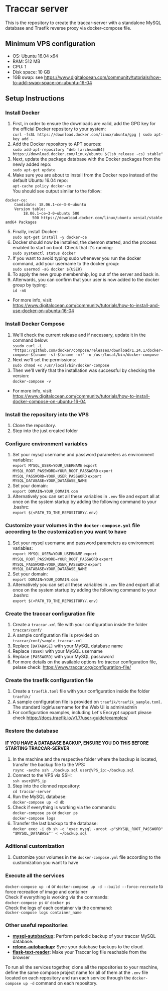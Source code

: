 # Traccar server
This is the repository to create the traccar-server with a standalone MySQL database and Traefik reverse proxy via docker-compose file.
## Minimum VPS configuration
- OS: Ubuntu 16.04 x64
- RAM: 512 MB
- CPU: 1
- Disk space: 10 GB
- 1GB swap: see https://www.digitalocean.com/community/tutorials/how-to-add-swap-space-on-ubuntu-16-04
## Setup Instructions
### Install Docker
1. First, in order to ensure the downloads are valid, add the GPG key for the official Docker repository to your system:  
`curl -fsSL https://download.docker.com/linux/ubuntu/gpg | sudo apt-key add -`
2. Add the Docker repository to APT sources:  
`sudo add-apt-repository "deb [arch=amd64] https://download.docker.com/linux/ubuntu $(lsb_release -cs) stable"`
3. Next, update the package database with the Docker packages from the newly added repo:  
`sudo apt-get update`
4. Make sure you are about to install from the Docker repo instead of the default Ubuntu 16.04 repo:  
`apt-cache policy docker-ce`  
 You should see output similar to the follow:  
```
docker-ce:
    Candidate: 18.06.1~ce~3-0~ubuntu
    Version table:
        18.06.1~ce~3-0~ubuntu 500
            500 https://download.docker.com/linux/ubuntu xenial/stable amd64 Packages
```
5. Finally, install Docker:  
`sudo apt-get install -y docker-ce`
6. Docker should now be installed, the daemon started, and the process enabled to start on boot. Check that it's running:  
`sudo systemctl status docker`
7. If you want to avoid typing sudo whenever you run the docker command, add your username to the docker group:  
`sudo usermod -aG docker ${USER}`
8. To apply the new group membership, log out of the server and back in.
9. Afterwards, you can confirm that your user is now added to the docker group by typing:  
`id -nG`  

- For more info, visit: https://www.digitalocean.com/community/tutorials/how-to-install-and-use-docker-on-ubuntu-16-04
### Install Docker Compose
1. We'll check the current release and if necessary, update it in the command below:  
`ssudo curl -L "https://github.com/docker/compose/releases/download/1.24.1/docker-compose-$(uname -s)-$(uname -m)" -o /usr/local/bin/docker-compose`
2. Next we'll set the permissions:  
`sudo chmod +x /usr/local/bin/docker-compose`
3. Then we'll verify that the installation was successful by checking the version:  
`docker-compose -v`

- For more info, visit: https://www.digitalocean.com/community/tutorials/how-to-install-docker-compose-on-ubuntu-16-04
### Install the repository into the VPS
1. Clone the repository.
1. Step into the just created folder 

### Configure environment variables
1. Set your mysql username and password parameters as environment variables:  
`export MYSQL_USER=YOUR_USERNAME` `export MYSQL_ROOT_PASSWORD=YOUR_ROOT_PASSWORD` `export MYSQL_PASSWORD=YOUR_USER_PASSWORD` `export MYSQL_DATABASE=YOUR_DATABASE_NAME`
2. Set your domain:  
`export DOMAIN=YOUR_DOMAIN.com`
2. Alternatively you can set all these variables in `.env` file and export all at once on the system startup by adding the following command to your .bashrc:  
`export $(<PATH_TO_THE_REPOSITORY/.env)`

### Customize your volumes in the `docker-compose.yml` file according to the customization you want to have
1. Set your mysql username and password parameters as environment variables:  
`export MYSQL_USER=YOUR_USERNAME` `export MYSQL_ROOT_PASSWORD=YOUR_ROOT_PASSWORD` `export MYSQL_PASSWORD=YOUR_USER_PASSWORD` `export MYSQL_DATABASE=YOUR_DATABASE_NAME`
2. Set your domain:  
`export DOMAIN=YOUR_DOMAIN.com`
2. Alternatively you can set all these variables in `.env` file and export all at once on the system startup by adding the following command to your .bashrc:  
`export $(<PATH_TO_THE_REPOSITORY/.env)`

### Create the traccar configuration file
1. Create a `traccar.xml` file with your configuration inside the folder `traccar/conf/`
1. A sample configuration file is provided on `traccar/conf/sample_traccar.xml`
1. Replace `[DATABASE]` with your MySQL database name
1. Replace `[USER]` with your MySQL username
1. Replace `[PASSWORD]` with your MySQL passoword
1. For more details on the available options fro traccar configuration file, pelase check: https://www.traccar.org/configuration-file/

### Create the traefik configuration file
1. Create a `traefik.toml` file with your configuration inside the folder `traefik/`
1. A sample configuration file is provided on `traefik/traefik_sample.toml`. The standard login\username for the Web UI is admin\admin
1. For configuration examples, including Let's Encrypt support please check https://docs.traefik.io/v1.7/user-guide/examples/

### Restore the database
#### IF YOU HAVE A DATABASE BACKUP, ENSURE YOU DO THIS BEFORE STARTING TRACCAR-SERVER
1. In the machine and the respective folder where the backup is located, transfer the backup file to the VPS:  
`rsync -avzhe ssh ./backup.sql user@VPS_ip:~/backup.sql`
2. Connect to the VPS via SSH:  
`ssh user@VPS_ip`
2. Step into the clonned repository:  
`cd traccar-server`
2. Run the MySQL database:  
`docker-compose up -d db`
2. Check if everything is working via the commands:  
`docker-compose ps` or `docker ps`  
`docker-compose logs`
3. Transfer the last backup to the database:  
`docker exec -i db sh -c 'exec mysql -uroot -p"$MYSQL_ROOT_PASSWORD" "$MYSQL_DATABASE"' < ~/backup.sql`

### Aditional customization
1. Customize your volumes in the `docker-compose.yml` file according to the customization you want to have

### Execute all the services
`docker-compose up -d` or `docker-compose up -d --build --force-recreate` to force recreation of image and container  
Check if everything is working via the commands:  
`docker-compose ps` or `docker ps`  
Check the logs of each container via the command:  
`docker-compose logs container_name`

### Other useful repositories
- **[mysql-autobackup](https://github.com/RafaelMiquelino/mysql-autobackup):** Perform periodic backup of your traccar MySQL database.  
- **[rclone-autobackup](https://github.com/RafaelMiquelino/rclone-autobackup):** Sync your database backups to the cloud.  
- **[flask-text-reader](https://github.com/RafaelMiquelino/flask-text-reader):** Make your Traccar log file reachable from the browser  


To run all the services together, clone all the repositories to your machine, define the same compose project name for all of them at the `.env` file located on each repository and run each service through the `docker-compose up -d` command on each repository.

